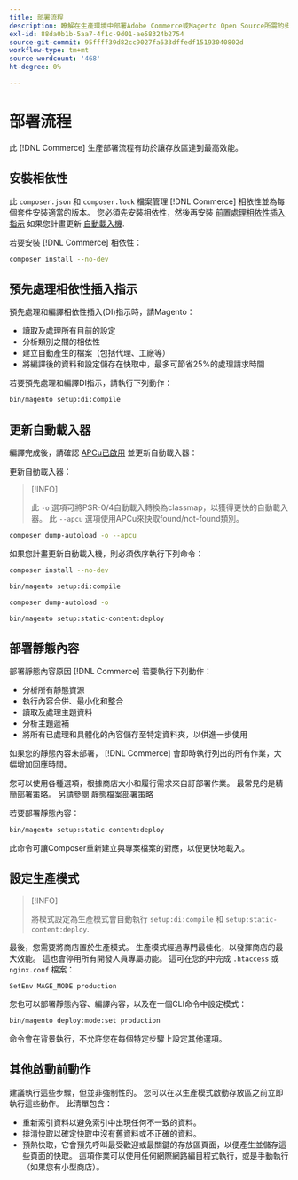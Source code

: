 ```yaml
---
title: 部署流程
description: 瞭解在生產環境中部署Adobe Commerce或Magento Open Source所需的步驟。
exl-id: 88da0b1b-5aa7-4f1c-9d01-ae58324b2754
source-git-commit: 95ffff39d82cc9027fa633dffedf15193040802d
workflow-type: tm+mt
source-wordcount: '468'
ht-degree: 0%

---
```


# 部署流程

此 [!DNL Commerce] 生產部署流程有助於讓存放區達到最高效能。

## 安裝相依性

此 `composer.json` 和 `composer.lock` 檔案管理 [!DNL Commerce] 相依性並為每個套件安裝適當的版本。 您必須先安裝相依性，然後再安裝 [前置處理相依性插入指示](#preprocess-dependency-injection-instructions) 如果您計畫更新 [自動載入機](#update-the-autoloader).

若要安裝 [!DNL Commerce] 相依性：

```bash
composer install --no-dev
```

## 預先處理相依性插入指示

預先處理和編譯相依性插入(DI)指示時，請Magento：

* 讀取及處理所有目前的設定
* 分析類別之間的相依性
* 建立自動產生的檔案（包括代理、工廠等）
* 將編譯後的資料和設定儲存在快取中，最多可節省25%的處理請求時間

若要預先處理和編譯DI指示，請執行下列動作：

```bash
bin/magento setup:di:compile
```

## 更新自動載入器

編譯完成後，請確認 [APCu已啟用](../performance/software.md#php-settings) 並更新自動載入器：

更新自動載入器：

>[!INFO]
>
>此 `-o` 選項可將PSR-0/4自動載入轉換為classmap，以獲得更快的自動載入器。 此 `--apcu` 選項使用APCu來快取found/not-found類別。

```bash
composer dump-autoload -o --apcu
```

如果您計畫更新自動載入機，則必須依序執行下列命令：

```bash
composer install --no-dev
```

```bash
bin/magento setup:di:compile
```

```bash
composer dump-autoload -o
```

```bash
bin/magento setup:static-content:deploy
```

## 部署靜態內容

部署靜態內容原因 [!DNL Commerce] 若要執行下列動作：

* 分析所有靜態資源
* 執行內容合併、最小化和整合
* 讀取及處理主題資料
* 分析主題遞補
* 將所有已處理和具體化的內容儲存至特定資料夾，以供進一步使用

如果您的靜態內容未部署， [!DNL Commerce] 會即時執行列出的所有作業，大幅增加回應時間。

您可以使用各種選項，根據商店大小和履行需求來自訂部署作業。 最常見的是精簡部署策略。 另請參閱 [靜態檔案部署策略](../configuration/cli/static-view-file-strategy.md)

若要部署靜態內容：

```bash
bin/magento setup:static-content:deploy
```

此命令可讓Composer重新建立與專案檔案的對應，以便更快地載入。

## 設定生產模式

>[!INFO]
>
>將模式設定為生產模式會自動執行 `setup:di:compile` 和 `setup:static-content:deploy`.

最後，您需要將商店置於生產模式。 生產模式經過專門最佳化，以發揮商店的最大效能。 這也會停用所有開發人員專屬功能。 這可在您的中完成 `.htaccess` 或 `nginx.conf` 檔案：

`SetEnv MAGE_MODE production`

您也可以部署靜態內容、編譯內容，以及在一個CLI命令中設定模式：

```bash
bin/magento deploy:mode:set production
```

命令會在背景執行，不允許您在每個特定步驟上設定其他選項。

## 其他啟動前動作

建議執行這些步驟，但並非強制性的。 您可以在以生產模式啟動存放區之前立即執行這些動作。 此清單包含：

* 重新索引資料以避免索引中出現任何不一致的資料。
* 排清快取以確定快取中沒有舊資料或不正確的資料。
* 預熱快取，它會預先呼叫最受歡迎或最關鍵的存放區頁面，以便產生並儲存這些頁面的快取。 這項作業可以使用任何網際網路編目程式執行，或是手動執行（如果您有小型商店）。

